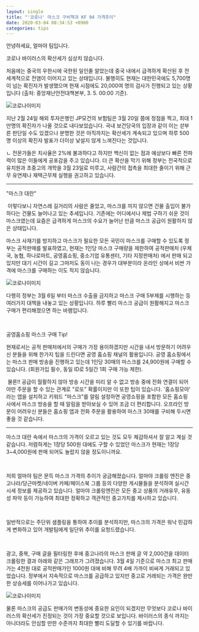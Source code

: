 ```yaml
---
layout: single
title: "'코로나' 마스크 구비책과 KF 94 가격추이"
date: 2020-03-04 08:34:53 +0900
categories: tips
---
```

안녕하세요, 
얼마야 팀입니다. 

코로나 바이러스의 확산세가 심상치 않습니다. 


처음에는 중국의 우한시에 국한된 일인줄 알았는데 중국 내에서 급격하게 확산된 후 전세계적으로 전염이 이어지고 있는 상태입니다. 불행히도 현재는 대한민국에도 5,700명이 넘는 확진자가 발생했으며 현재 시점에도 20,000여 명의 검사가 진행되고 있는 상황입니다 (출처: 중앙재난안전대책본부, 3. 5. 00:00 기준). 

![코로나이미지]({{site.baseurl}}/assets/img/corona_1.png)

지난 2월 24일 해외 투자은행인 JP모건의 보험팀은 3월 20일 쯤에 정점을 찍고, 최대 1만명의 확진자가 나올 것으로 내다보았습니다. 국내 보건당국의 입장과 같이 이는 섣부른 판단일 수도 있겠으나 분명한 것은 아직까지는 확산세가 계속되고 있으며 하루 500명 이상의 확진자 발표가 더이상 낯설지 않게 느껴진다는 것입니다.

​ㄴ
전문가들은 치사율은 2%에 불과하다고 하지만 백신이 없는 점과 예상보다 빠른 전파력이 많은 이들에게 공포감을 주고 있습니다. 더 큰 확산을 막기 위해 정부는 전국적으로 유치원과 초중고의 개학을 3월 23일로 미루고, 사람간의 접촉을 최대한 줄이기 위해 근무 유연제나 재택근무제 실행을 권고하고 있습니다. 



---------------------------------------




"마스크 대란"

​
이렇다보니 자연스레 길거리의 사람은 줄었고, 마스크를 끼지 않으면 건물 출입이 불가하다는 건물도 늘어나고 있는 추세입니다. 기존에는 어디에서나 제법 구하기 쉬운 것이 마스크였는데 요즘은 급격하게 마스크의 수요가 늘어난 만큼 마스크 공급이 원활하지 않은 상태입니다. 


마스크 사재기를 방지하고 마스크가 필요한 모든 국민이 마스크를 구매할 수 있도록 정부는 공적판매를 발표하였고, 현재는 1인당 마스크 구매량을 제한하여 공적판매처 (우체국, 농협, 하나로마트, 공영홈쇼핑, 중소기업 유통센터, 기타 지정판매처) 에서 판매 되고 있지만 대기 시간이 길고 그마저도 동이 나는 경우가 대부분이라 온라인 상에서 비싼 가격에 마스크를 구매하는 이도 적지 않습니다. 

![코로나이미지]({{site.baseurl}}/assets/img/corona_2.png)

다행히 정부는 3월 6일 부터 마스크 수출을 금지하고 마스크 구매 5부제를 시행하는 등 여러가지 대책을 내놓고 있는 상황입니다. 하루 빨리 마스크 공급이 원활해지고 마스크 구매가 편리해졌으면 하는 바램입니다. 

​

공영홈쇼핑 마스크 구매 Tip!


현재로서는 공적 판매처에서의 구매가 가장 용이하겠지만 시간을 내서 방문하기 어려우신 분들을 위해 한가지 팁을 드린다면 공영 홈쇼핑 채널의 활용입니다. 공영 홈쇼핑에서는 마스크 판매 방송을 진행하고 있는데 1인당 30매의 마스크를 24,900원에 구매할 수 있습니다. (회원가입 필수, 동일 ID로 5일간 1회 구매 가능 제한).

​
물론!! 공급이 월활하지 않아 방송 시간을 미리 알 수 없고 방송 중에 전화 연결이 되어야만 주문을 할 수 있는 관계로 "로또" 확률이지만 이 또한 팁이 있습니다. '홈쇼핑모아' 라는 앱을 설치하고 키워드 "마스크"를 알림 설정하면 공영쇼핑을 포함한 모든 홈쇼핑 사에서 마스크 방송을 할 때 알림을 받아보실 수 있어 조금 더 편리합니다. 오프라인 방문이 어려우신 분들은 홈쇼핑 앱과 전화 주문을 활용하여 마스크 30매를 구비해 두시면 좋을 것 같습니다. 



---------------------------------------



마스크 대란 속에서 마스크의 가격이 오르고 있는 것도 모두 체감하셔서 잘 알고 계실 것 같습니다. 저렴하게는 1장당 500원 대에도 구할 수 있었던 마스크가 현재는 1장당 3~4,000원에 판매 되어도 놀랍지 않을 정도이니까요. 

​

저희 얼마야 팀은 문득 마스크 가격의 추이가 궁금해졌습니다. 얼마야 크롤링 엔진은 중고나라/당근마켓/네이버 카페/페이스북 그룹 등의 다양한 게시물들을 분석하여 실시간 시세 정보를 제공하고 있습니다. 얼마야 크롤링엔진은 모든 중고 상품의 거래유무, 유동성 파악 등이 가능하여 최대한 정확하고 객관적인 중고가치를 제시하고 있습니다.

​

일반적으로는 주단위 샘플링을 통하여 추이를 분석하지만, 마스크의 가격은 워낙 민감하게 변화하고 있어 개발팀에게 일단위 추이를 요청드렸습니다.

​

광고, 중복, 구매 글을 필터링한 후에 중고나라의 마스크 판매 글 약 2,000건을 데이터 크롤링한 결과 아래와 같은 그래프가 그려졌습니다. 3월 4일 기준으로 마스크 최고 판매가는 4천원 대로 공적판매가인 1000원 대에 비해 무려 4배 가까이 비싸게 거래되고 있었습니다. 정부에서 지속적으로 마스크를 공급하고 있지만 중고로 거래되는 가격은 완만한 상승세를 이어나가고 있습니다.

![코로나이미지]({{site.baseurl}}/assets/img/corona_3.png)

물론 마스크의 공급도 판매가의 변동성에 중요한 요인이 되겠지만 무엇보다 코로나 바이러스의 확산세가 진정되는 것이 가장 중요할 것으로 보입니다. 바이러스의 종식 까지는 아니더라도 안심할 만한 수준까지 최대한 빨리 도달할 수 있기를 바랍니다. 